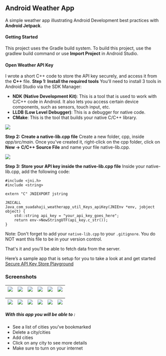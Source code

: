 ## Android Weather App 
A simple weather app illustrating Android Development best practices with **Android Jetpack**.

#### Getting Started
This project uses the Gradle build system. To build this project, use the gradlew build command or use **Import Project** in Android Studio.

#### Open Weather API Key
I wrote a short C++ code to store the API key securely, and access it from the  **C++** file. 
**Step 1: Install the required tools**
You'll need to install 3 tools in Android Studio via the SDK Manager:
* **NDK (Native Development Kit)**: This is a tool that is used to work with C/C++ code in Android. It also lets you access certain device components, such as sensors, touch input, etc.
* **LLDB (Low Level Debugger)**: This is a debugger for native code.
* **CMake**: This is the tool that builds your native C/C++ library.

![](https://raw.githubusercontent.com/suada-haji/Open-Weather-App/master/screenshots/sdkmanager.png)

**Step 2: Create a native-lib.cpp file**
Create a new folder, cpp, inside _app/src/main_.
Once you've created it, right-click on the cpp folder, click on **New → C/C++ Source File** and name your file native-lib.cpp.

![](https://raw.githubusercontent.com/suada-haji/Open-Weather-App/master/screenshots/sdkmanagertwo.png)

**Step 3: Store your API key inside the native-lib.cpp file**
Inside your native-lib.cpp, add the following code:
```
#include <jni.h>
#include <string>

extern "C" JNIEXPORT jstring

JNICALL
Java_com_suadahaji_weatherapp_util_Keys_apiKey(JNIEnv *env, jobject object) {
    std::string api_key = "your_api_key_goes_here";
    return env->NewStringUTF(api_key.c_str());
}
```
Note: Don't forget to add your `native-lib.cpp` to your `.gitignore`. You do NOT want this file to be in your version control.

That's it and you'll be able to fetch data from the server.

Here’s a sample app that is setup for you to take a look at and get started [Secure API Key Store Playground](https://github.com/bapspatil/SecureAPIKeyStorePlayground)

### Screenshots


| ![](https://raw.githubusercontent.com/suada-haji/Open-Weather-App/master/screenshots/home1.png) | ![](https://raw.githubusercontent.com/suada-haji/Open-Weather-App/master/screenshots/search1.png)  | ![](https://raw.githubusercontent.com/suada-haji/Open-Weather-App/master/screenshots/search2.png)  | ![](https://raw.githubusercontent.com/suada-haji/Open-Weather-App/master/screenshots/addCity2.png)  |![](https://raw.githubusercontent.com/suada-haji/Open-Weather-App/master/screenshots/cityDetail.png)  |![](https://raw.githubusercontent.com/suada-haji/Open-Weather-App/master/screenshots/cityList.png) |
| ------ | ------ |------ |------ |------ |------ |

| ![](https://raw.githubusercontent.com/suada-haji/Open-Weather-App/master/screenshots/settings.png)  | ![](https://raw.githubusercontent.com/suada-haji/Open-Weather-App/master/screenshots/settingTheme.png)  |![](https://raw.githubusercontent.com/suada-haji/Open-Weather-App/master/screenshots/deleteCities.png) | ![](https://raw.githubusercontent.com/suada-haji/Open-Weather-App/master/screenshots/settingsUnits.png)  | ![](https://raw.githubusercontent.com/suada-haji/Open-Weather-App/master/screenshots/settingsHelp.png)  | ![](https://raw.githubusercontent.com/suada-haji/Open-Weather-App/master/screenshots/settingsNoInternet.png)  |
| ------ | ------ |------ |------ |------ |------ |




##### With this app you  will be able to : 

  - See a list of cities you've bookmarked
  - Delete a city/cities
  - Add cities
  - Click on any city to see more details
  - Make sure to turn on your internet 

